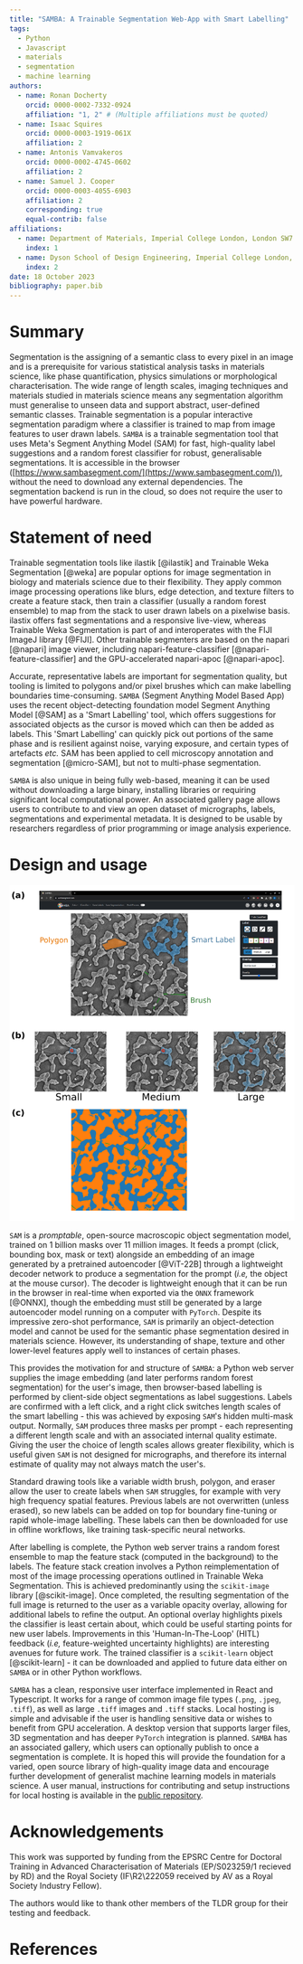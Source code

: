 ```yaml
---
title: "SAMBA: A Trainable Segmentation Web-App with Smart Labelling"
tags:
  - Python
  - Javascript
  - materials
  - segmentation
  - machine learning
authors:
  - name: Ronan Docherty
    orcid: 0000-0002-7332-0924
    affiliation: "1, 2" # (Multiple affiliations must be quoted)
  - name: Isaac Squires
    orcid: 0000-0003-1919-061X
    affiliation: 2
  - name: Antonis Vamvakeros
    orcid: 0000-0002-4745-0602
    affiliation: 2
  - name: Samuel J. Cooper
    orcid: 0000-0003-4055-6903
    affiliation: 2
    corresponding: true
    equal-contrib: false
affiliations:
  - name: Department of Materials, Imperial College London, London SW7 2AZ, United Kingdom
    index: 1
  - name: Dyson School of Design Engineering, Imperial College London, London SW7 2DB, United Kingdom
    index: 2
date: 18 October 2023
bibliography: paper.bib
---
```


# Summary

Segmentation is the assigning of a semantic class to every pixel in an image and is a prerequisite for various statistical analysis tasks in materials science, like phase quantification, physics simulations or morphological characterisation. The wide range of length scales, imaging techniques and materials studied in materials science means any segmentation algorithm must generalise to unseen data and support abstract, user-defined semantic classes. Trainable segmentation is a popular interactive segmentation paradigm where a classifier is trained to map from image features to user drawn labels. `SAMBA` is a trainable segmentation tool that uses Meta's Segment Anything Model (SAM) for fast, high-quality label suggestions and a random forest classifier for robust, generalisable segmentations. It is accessible in the browser ([https://www.sambasegment.com/](https://www.sambasegment.com/)), without the need to download any external dependencies. The segmentation backend is run in the cloud, so does not require the user to have powerful hardware.

# Statement of need

Trainable segmentation tools like ilastik [@ilastik] and Trainable Weka Segmentation [@weka] are popular options for image segmentation in biology and materials science due to their flexibility. They apply common image processing operations like blurs, edge detection, and texture filters to create a feature stack, then train a classifier (usually a random forest ensemble) to map from the stack to user drawn labels on a pixelwise basis. ilastix offers fast segmentations and a responsive live-view, whereas Trainable Weka Segmentation is part of and interoperates with the FIJI ImageJ library [@FIJI]. Other trainable segmenters are based on the napari [@napari] image viewer, including napari-feature-classifier [@napari-feature-classifier] and the GPU-accelerated napari-apoc [@napari-apoc].

Accurate, representative labels are important for segmentation quality, but tooling is limited to polygons and/or pixel brushes which can make labelling boundaries time-consuming. `SAMBA` (Segment Anything Model Based App) uses the recent object-detecting foundation model Segment Anything Model [@SAM] as a 'Smart Labelling' tool, which offers suggestions for associated objects as the cursor is moved which can then be added as labels. This 'Smart Labelling' can quickly pick out portions of the same phase and is resilient against noise, varying exposure, and certain types of artefacts *etc.* SAM has been applied to cell microscopy annotation and segmentation [@micro-SAM], but not to multi-phase segmentation.

`SAMBA` is also unique in being fully web-based, meaning it can be used without downloading a large binary, installing libraries or requiring significant local computational power. An associated gallery page allows users to contribute to and view an open dataset of micrographs, labels, segmentations and experimental metadata. It is designed to be usable by researchers regardless of prior programming or image analysis experience. 

# Design and usage

![**(a)** screenshot of the SAMBA website, displaying the different labelling options including SAM powered 'Smart Labelling'. **(b)** shows how changing the Smart Label region sizes affects the suggested label at the same mouse position (red), giving the user the flexibility to focus on different length scales. **(c)** an example output segmentation of the tool, which can be saved as `.tiff` for later analysis.  \label{fig:gui}](gui.png)

`SAM` is a *promptable*, open-source macroscopic object segmentation model, trained on 1 billion masks over 11 million images. It feeds a prompt (click, bounding box, mask or text) alongside an embedding of an image generated by a pretrained autoencoder [@ViT-22B] through a lightweight decoder network to produce a segmentation for the prompt (*i.e,* the object at the mouse cursor). The decoder is lightweight enough that it can be run in the browser in real-time when exported via the `ONNX` framework [@ONNX], though the embedding must still be generated by a large autoencoder model running on a computer with `PyTorch`. Despite its impressive zero-shot performance, `SAM` is primarily an object-detection model and cannot be used for the semantic phase segmentation desired in materials science. However, its understanding of shape, texture and other lower-level features apply well to instances of certain phases.

This provides the motivation for and structure of `SAMBA`: a Python web server supplies the image embedding (and later performs random forest segmentation) for the user's image, then browser-based labelling is performed by client-side object segmentations as label suggestions. Labels are confirmed with a left click, and a right click switches length scales of the smart labelling - this was achieved by exposing `SAM`'s hidden multi-mask output. Normally, `SAM` produces three masks per prompt - each representing a different length scale and with an associated internal quality estimate. Giving the user the choice of length scales allows greater flexibility, which is useful given `SAM` is not designed for micrographs, and therefore its internal estimate of quality may not always match the user's.

Standard drawing tools like a variable width brush, polygon, and eraser allow the user to create labels when `SAM` struggles, for example with very high frequency spatial features. Previous labels are not overwritten (unless erased), so new labels can be added on top for boundary fine-tuning or rapid whole-image labelling. These labels can then be downloaded for use in offline workflows, like training task-specific neural networks.

After labelling is complete, the Python web server trains a random forest ensemble to map the feature stack (computed in the background) to the labels. The feature stack creation involves a Python reimplementation of most of the image processing operations outlined in Trainable Weka Segmentation. This is achieved predominantly using the `scikit-image` library [@scikit-image]. Once completed, the resulting segmentation of the full image is returned to the user as a variable opacity overlay, allowing for additional labels to refine the output. An optional overlay highlights pixels the classifier is least certain about, which could be useful starting points for new user labels. Improvements in this 'Human-In-The-Loop' (HITL) feedback (*i.e,* feature-weighted uncertainty highlights) are interesting avenues for future work. The trained classifier is a `scikit-learn` object [@scikit-learn] - it can be downloaded and applied to future data either on `SAMBA` or in other Python workflows.

`SAMBA` has a clean, responsive user interface implemented in React and Typescript. It works for a range of common image file types (`.png`, `.jpeg`, `.tiff`), as well as large `.tiff` images and `.tiff` stacks. Local hosting is simple and advisable if the user is handling sensitive data or wishes to benefit from GPU acceleration. A desktop version that supports larger files, 3D segmentation and has deeper `PyTorch` integration is planned. `SAMBA` has an associated gallery, which users can optionally publish to once a segmentation is complete. It is hoped this will provide the foundation for a varied, open source library of high-quality image data and encourage further development of generalist machine learning models in materials science. A user manual, instructions for contributing and setup instructions for local hosting is available in the [public repository](https://github.com/tldr-group/samba-web).

# Acknowledgements

This work was supported by funding from the EPSRC Centre for Doctoral Training in Advanced Characterisation of Materials (EP/S023259/1 recieved by RD) and the Royal Society (IF\\R2\\222059 received by AV as a Royal Society Industry Fellow).

The authors would like to thank other members of the TLDR group for their testing and feedback.

# References
